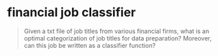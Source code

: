 # financial job classifier

> Given a txt file of job titles from various financial firms, what is an optimal categorization of job titles for data preparation? Moreover, can this job be written as a classifier function?
